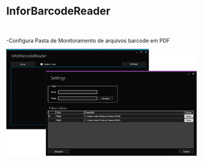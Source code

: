 # InforBarcodeReader
<br><br>
-Configura Pasta de Monitoramento de arquivos barcode em PDF<br>

![](img/InforBarcodeReader.jpg)
